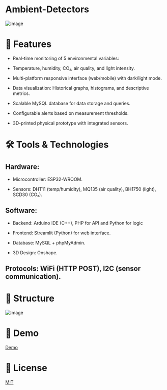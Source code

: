 # Ambient-Detectors
![image](https://github.com/user-attachments/assets/31af5e7d-da3d-4691-9c53-a47d1d66eece)

# 📌 Features
- Real-time monitoring of 5 environmental variables:

- Temperature, humidity, CO₂, air quality, and light intensity.

- Multi-platform responsive interface (web/mobile) with dark/light mode.

- Data visualization: Historical graphs, histograms, and descriptive metrics.

- Scalable MySQL database for data storage and queries.

- Configurable alerts based on measurement thresholds.

- 3D-printed physical prototype with integrated sensors.

# 🛠 Tools & Technologies
## Hardware:

- Microcontroller: ESP32-WROOM.

- Sensors: DHT11 (temp/humidity), MQ135 (air quality), BH1750 (light), SCD30 (CO₂).

## Software:

- Backend: Arduino IDE (C++), PHP for API and Python for logic

- Frontend: Streamlit (Python) for web interface.

- Database: MySQL + phpMyAdmin.
- 3D Design: Onshape.

## Protocols: WiFi (HTTP POST), I2C (sensor communication).


# 🔧 Structure
![image](https://github.com/user-attachments/assets/14e079c5-1923-47af-a48d-b2911ed5d6be)

# 🌟 Demo
[Demo](https://youtu.be/H2oz0zqGWlA?si=LIGezGTkYiipCh0E)


# 📜 License
[MIT](https://choosealicense.com/licenses/mit/)


